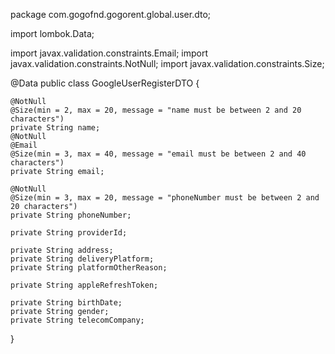 package com.gogofnd.gogorent.global.user.dto;

import lombok.Data;

import javax.validation.constraints.Email;
import javax.validation.constraints.NotNull;
import javax.validation.constraints.Size;

@Data
public class GoogleUserRegisterDTO {

    @NotNull
    @Size(min = 2, max = 20, message = "name must be between 2 and 20 characters")
    private String name;
    @NotNull
    @Email
    @Size(min = 3, max = 40, message = "email must be between 2 and 40 characters")
    private String email;

    @NotNull
    @Size(min = 3, max = 20, message = "phoneNumber must be between 2 and 20 characters")
    private String phoneNumber;

    private String providerId;

    private String address;
    private String deliveryPlatform;
    private String platformOtherReason;

    private String appleRefreshToken;

    private String birthDate;
    private String gender;
    private String telecomCompany;
}
